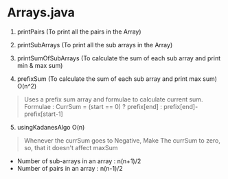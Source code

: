 


# Arrays.java
 
 1. printPairs (To print all the pairs in the Array)
 2. printSubArrays (To print all the sub arrays in the Array)
 3. printSumOfSubArrays (To calculate the sum of each sub array and print min & max sum)

 4. prefixSum (To calculate the sum of each sub array and print max sum) O(n^2)

   > Uses a prefix sum array and formulae to calculate current sum.
   > Formulae : CurrSum = (start == 0) ? prefix[end] : prefix[end]-prefix[start-1]

 5. usingKadanesAlgo O(n)

   > Whenever the currSum goes to Negative, Make The currSum to zero, so, that it doesn't affect maxSum 
 
 * Number of sub-arrays in an array : n(n+1)/2 
 * Number of pairs in an array : n(n-1)/2
 